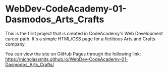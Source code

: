 # WebDev-CodeAcademy-01-Dasmodos_Arts_Crafts
This is the first project that is created in CodeAcademy's Web Development career path. It's a simple HTML/CSS page for a fictitious Arts and Crafts company. 

You can view the site on GitHub Pages through the following link: https://nicholassmits.github.io/WebDev-CodeAcademy-01-Dasmodos_Arts_Crafts/

